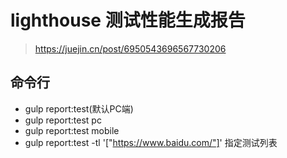# lighthouse 测试性能生成报告
> https://juejin.cn/post/6950543696567730206

## 命令行
* gulp report:test(默认PC端)
* gulp report:test pc
* gulp report:test mobile
* gulp report:test -tl '["https://www.baidu.com/"]' 指定测试列表


  